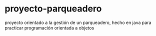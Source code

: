 # proyecto-parqueadero
proyecto orientado a la gestión de un parqueadero, hecho en java para practicar programación orientada a objetos
